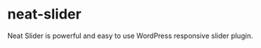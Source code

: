 neat-slider
===========

Neat Slider is powerful and easy to use WordPress responsive slider plugin.
